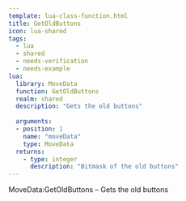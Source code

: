 ```yaml
---
template: lua-class-function.html
title: GetOldButtons
icon: lua-shared
tags:
  - lua
  - shared
  - needs-verification
  - needs-example
lua:
  library: MoveData
  function: GetOldButtons
  realm: shared
  description: "Gets the old buttons"
  
  arguments:
  - position: 1
    name: "moveData"
    type: MoveData
  returns:
    - type: integer
      description: "Bitmask of the old buttons"
---
```


<div class="lua__search__keywords">
MoveData:GetOldButtons &#x2013; Gets the old buttons
</div>
